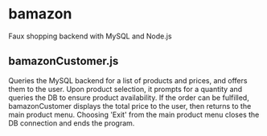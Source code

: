# bamazon
Faux shopping backend with MySQL and Node.js

## bamazonCustomer.js
Queries the MySQL backend for a list of products and prices, and offers them to the user.  Upon product selection, it prompts for a quantity and queries the DB to ensure product availability.  If the order can be fulfilled, bamazonCustomer displays the total price to the user, then returns to the main product menu.
Choosing 'Exit' from the main product menu closes the DB connection and ends the program.
